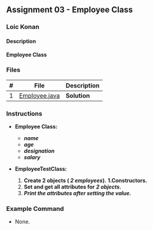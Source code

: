 ## Assignment 03 - Employee Class

### Loic Konan

#### Description

**Employee Class**

### Files

|   #   | File                           | Description  |
| :---: | ------------------------------ | ------------ |
|   1   | [Employee.java](Employee.java) | **Solution** |

### Instructions

- **Employee Class:**
  - ***name***
  - ***age***
  - ***designation***
  - ***salary***
  
- **EmployeeTestClass:**
   1. **Create 2 objects ( ***2 employees***).**
        **1.Constructors.**
   2. **Set and get all attributes for** ***2 objects.***
   3. ***Print the attributes after setting the value.***

### Example Command

- None.
